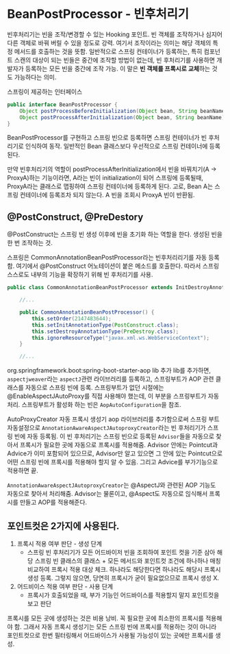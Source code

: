 # BeanPostProcessor - 빈후처리기

빈후처리기는 빈을 조작/변경할 수 있는 Hooking 포인트.
빈 객체를 조작하거나 심지어 다른 객체로 바꿔 버릴 수 있을 정도로 강력.
여기서 조작이라는 의미는 해당 객체의 특정 메서드를 호출하는 것을 뜻함.
일반적으로 스프링 컨테이너가 등록하는, 특히 컴포넌트 스캔의 대상이 되는 빈들은 중간에 조작할 방법이 없는데, 빈 후처리기를 사용하면 개발자가 등록하는 모든 빈을 중간에 조작 가능. 이 말은 **빈 객체를 프록시로 교체**하는 것도 가능하다는 의미.

스프링이 제공하는 인터페이스
```java
public interface BeanPostProcessor {
    Object postProcessBeforeInitialization(Object bean, String beanName) throws BeansException;
    Object postProcessAfterInitialization(Object bean, String beanName) throws BeansException;
}
```

BeanPostProcessor를 구현하고 스프링 빈으로 등록하면 스프링 컨테이너가 빈 후처리기로 인식하여 동작.
일반적인 Bean 클래스보다 우선적으로 스프링 컨테이너에 등록된다.

만약 빈후처리기의 역할이 postProcessAfterInitialization에서 빈을 바꿔치기(A -> ProxyA)하는 기능이라면, A라는 빈이 initialization이 되어 스프링에 등록될때, ProxyA라는 클래스로 맵핑하여 스프링 컨테이너에 등록하게 된다.
고로, Bean A는 스프링 컨테이너에 등록조차 되지 않는다. A 빈을 조회시 ProxyA 빈이 반환됨.


## @PostConstruct, @PreDestory
@PostConstruct는 스프링 빈 생성 이후에 빈을 초기화 하는 역할을 한다.
생성된 빈을 한 번 조작하는 것.

스프링은 CommonAnnotationBeanPostProcessor라는 빈후처리리기를 자동 등록함. 여기에서 @PostConstruct 어노테이션이 붙은 메소드를 호출한다.
따라서 스프링 스스로도 내부의 기능을 확장하기 위해 빈 후처리기를 사용.

```java
public class CommonAnnotationBeanPostProcessor extends InitDestroyAnnotationBeanPostProcessor implements InstantiationAwareBeanPostProcessor, BeanFactoryAware, Serializable {

    //...

    public CommonAnnotationBeanPostProcessor() {
        this.setOrder(2147483644);
        this.setInitAnnotationType(PostConstruct.class);
        this.setDestroyAnnotationType(PreDestroy.class);
        this.ignoreResourceType("javax.xml.ws.WebServiceContext");
    }

    //...
```


org.springframework.boot:spring-boot-starter-aop lib 추가
lib를 추가하면, `aspectjweaver`라는 `aspectJ`관련 라이브러리를 등록하고, 스프링부트가 AOP 관련 클래스를 자동으로 스프링 빈에 등록. 스프링부트가 없던 시절에는 @EnableAspectJAutoProxy를 직접 사용해야 했는데, 이 부분을 스프링부트가 자동 처리. 스프링부트가 활성화 하는 빈은 `AopAutoConfiguration`을 참조.

AutoProxyCreator 자동 프록시 생성기
aop 라이브러리를 추가함으로써 스프링 부트 자동설정으로 `AnnotationAwareAspectJAutoproxyCreator`라는 빈 후처리기가 스프링 빈에 자동 등록됨.
이 빈 후처리기는 스프링 빈으로 등록된 `Advisor`들을 자동으로 찾아서 프록시가 필요한 곳에 자동으로 프록시를 적용해줌. Advisor 안에는 Pointcut과 Advice가 이미 포함되어 있으므로, Advisor만 알고 있으면 그 안에 있는 Pointcut으로 어떤 스프링 빈에 프록시를 적용해야 할지 알 수 있음. 그리고 Advice를 부가기능으로 적용하면 끝.

`AnnotationAwareAspectJAutoproxyCreator`는 @AspectJ와 관련된 AOP 기능도 자동으로 찾아서 처리해줌.
Advisor는 물론이고, @Aspect도 자동으로 읺식해서 프록시를 만들고 AOP를 적용해준다. 

## 포인트컷은 2가지에 사용된다.
1. 프록시 적용 여부 판단 - 생성 단계
    - 스프링 빈 후처리기가 모든 어드바이저 빈을 조회하여 포인트 컷을 기준 삼아 해당 스프링 빈 클래스의 클래스 + 모든 메서드와 포인트컷 조건에 하나하나 매칭 비교하여 프록시 적용 대상 체크. 하나라도 해당한다면 하나라도 해당시 프록시 생성 등록. 그렇지 않으면, 당연히 프록시가 굳이 필요없으므로 프록시 생성 X.
2. 어드비이스 적용 여부 판단 - 사용 단계
    - 프록시가 호출되었을 때, 부가 기능인 어드바이스를 적용할지 말지 포인트컷을 보고 판단

프록시를 모든 곳에 생성하는 것은 비용 낭비. 꼭 필요한 곳에 최소한의 프록시를 적용해야 함. 그래서 자동 프록시 생성기는 모든 스프링 빈에 프록시를 적용하는 것이 아니라 포인트컷으로 한번 필터링해서 어드바이스가 사용될 가능성이 있는 곳에만 프록시를 생성.